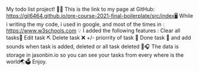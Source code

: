 My todo list project! 📜🥳
This is the link to my page at GitHub: https://gil6464.github.io/pre-course-2021-final-boilerplate/src/index🖥️
While i writing the my code, i used in google, and most of the times in : https://www.w3schools.com 💡
I added the following  features : 
Clear all tasks📂
Edit task ⛏️
Delete task ❌
+/- priorrity of task 🧮
Done task 🎊
and add sounds when task is added, deleted or all task deleted 🎷🎧
The data is storage in jasonbin.io so you can see your tasks from every where is the world🌏🗳️
Enjoy.